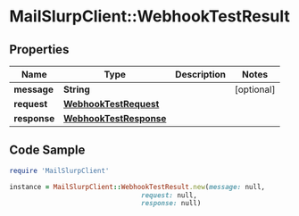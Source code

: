 # MailSlurpClient::WebhookTestResult

## Properties

Name | Type | Description | Notes
------------ | ------------- | ------------- | -------------
**message** | **String** |  | [optional] 
**request** | [**WebhookTestRequest**](WebhookTestRequest) |  | 
**response** | [**WebhookTestResponse**](WebhookTestResponse) |  | 

## Code Sample

```ruby
require 'MailSlurpClient'

instance = MailSlurpClient::WebhookTestResult.new(message: null,
                                 request: null,
                                 response: null)
```


